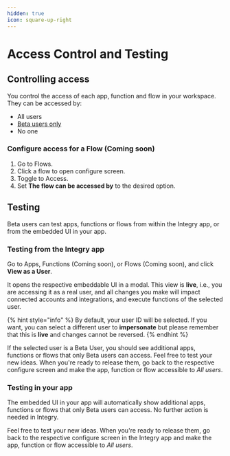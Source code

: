 ```yaml
---
hidden: true
icon: square-up-right
---
```


# Access Control and Testing

## Controlling access

You control the access of each app, function and flow in your workspace. They can be accessed by:

* All users
* [Beta users only](../users/testing-with-beta-users.md)
* No one

### Configure access for a Flow (Coming soon)

1. Go to Flows.
2. Click a flow to open configure screen.
3. Toggle to Access.
4. Set **The flow can be accessed by** to the desired option.

## Testing

Beta users can test apps, functions or flows from within the Integry app, or from the embedded UI in your app.

### Testing from the Integry app

Go to Apps, Functions (Coming soon), or Flows (Coming soon), and click **View as a User**.

It opens the respective embeddable UI in a modal. This view is **live**, i.e., you are accessing it as a real user, and all changes you make will impact connected accounts and integrations, and execute functions of the selected user.

{% hint style="info" %}
By default, your user ID will be selected. If you want, you can select a different user to **impersonate** but please remember that this is **live** and changes cannot be reversed.
{% endhint %}

If the selected user is a Beta User, you should see additional apps, functions or flows that only Beta users can access. Feel free to test your new ideas. When you're ready to release them, go back to the respective configure screen and make the app, function or flow accessible to _All users_.

### Testing in your app

The embedded UI in your app will automatically show additional apps, functions or flows that only Beta users can access. No further action is needed in Integry.

Feel free to test your new ideas. When you're ready to release them, go back to the respective configure screen in the Integry app and make the app, function or flow accessible to _All users_.


